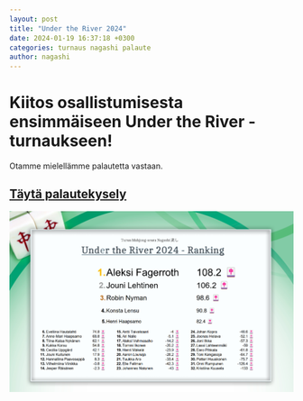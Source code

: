 ```yaml
---
layout: post
title: "Under the River 2024"
date: 2024-01-19 16:37:18 +0300
categories: turnaus nagashi palaute
author: nagashi
---
```

# Kiitos osallistumisesta ensimmäiseen Under the River -turnaukseen!  
Otamme mielellämme palautetta vastaan.  
## [Täytä palautekysely](https://forms.gle/grsYp27MX6nb1s6j7)  
  ![tulokset](/_posts/rivertulokset.png)
